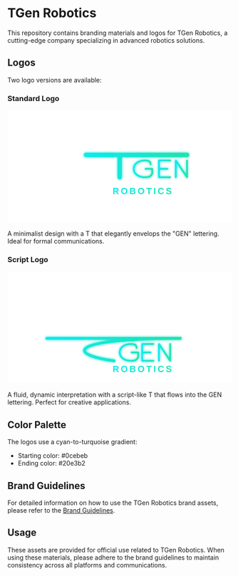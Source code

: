 # TGen Robotics

This repository contains branding materials and logos for TGen Robotics, a cutting-edge company specializing in advanced robotics solutions.

## Logos

Two logo versions are available:

### Standard Logo
![TGen Robotics Standard Logo](https://raw.githubusercontent.com/Taikibonnet/tgen-robotics/main/logos/tgen-standard-logo.svg)

A minimalist design with a T that elegantly envelops the "GEN" lettering. Ideal for formal communications.

### Script Logo
![TGen Robotics Script Logo](https://raw.githubusercontent.com/Taikibonnet/tgen-robotics/main/logos/tgen-script-logo.svg)

A fluid, dynamic interpretation with a script-like T that flows into the GEN lettering. Perfect for creative applications.

## Color Palette

The logos use a cyan-to-turquoise gradient:
- Starting color: #0cebeb
- Ending color: #20e3b2

## Brand Guidelines

For detailed information on how to use the TGen Robotics brand assets, please refer to the [Brand Guidelines](brand-guidelines.md).

## Usage

These assets are provided for official use related to TGen Robotics. When using these materials, please adhere to the brand guidelines to maintain consistency across all platforms and communications.

